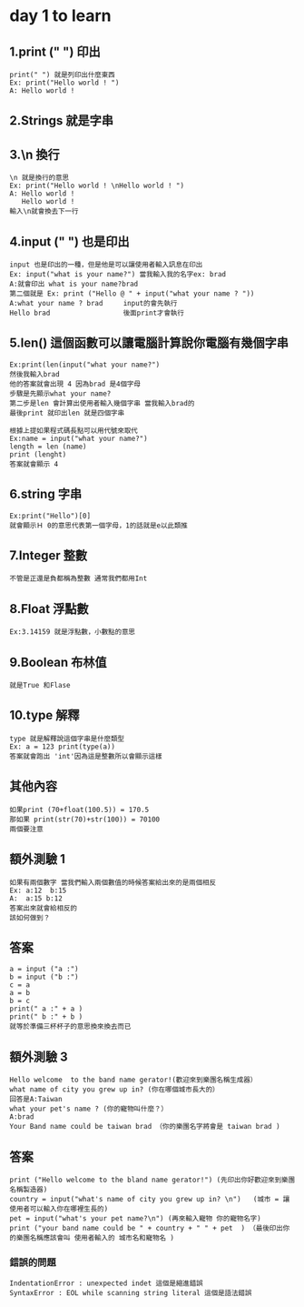 # day 1 to learn


## 1.print (" ") 印出

```
print(" ") 就是列印出什麼東西
Ex: print("Hello world ! ")
A: Hello world ! 
```

## 2.Strings 就是字串


## 3.\n 換行
```
\n 就是換行的意思
Ex: print("Hello world ! \nHello world ! ")
A: Hello world ! 
   Hello world !
輸入\n就會換去下一行
```
## 4.input (" ")  也是印出
```
input 也是印出的一種，但是他是可以讓使用者輸入訊息在印出
Ex: input("what is your name?") 當我輸入我的名字ex: brad
A:就會印出 what is your name?brad
第二個就是 Ex: print ("Hello @ " + input("what your name ? "))
A:what your name ? brad     input的會先執行
Hello brad                  後面print才會執行
```
## 5.len() 這個函數可以讓電腦計算說你電腦有幾個字串
```
Ex:print(len(input("what your name?") 
然後我輸入brad
他的答案就會出現 4 因為brad 是4個字母
步驟是先顯示what your name?
第二步是len 會計算出使用者輸入幾個字串 當我輸入brad的
最後print 就印出len 就是四個字串
```

```
根據上提如果程式碼長點可以用代號來取代
Ex:name = input("what your name?")
length = len (name)
print (lenght)
答案就會顯示 4 
```
## 6.string 字串
```
Ex:print("Hello")[0]
就會顯示Ｈ 0的意思代表第一個字母，1的話就是e以此類推
```
## 7.Integer 整數
```
不管是正還是負都稱為整數 通常我們都用Int
```
## 8.Float 浮點數
```
Ex:3.14159 就是浮點數，小數點的意思
```
## 9.Boolean 布林值
```
就是True 和Flase
```
## 10.type 解釋
```
type 就是解釋說這個字串是什麼類型
Ex: a = 123 print(type(a)) 
答案就會跑出 'int'因為這是整數所以會顯示這樣
```
## 其他內容
```
如果print (70+float(100.5)) = 170.5
那如果 print(str(70)+str(100)) = 70100
兩個要注意
```
## 額外測驗 1
```
如果有兩個數字 當我們輸入兩個數值的時候答案給出來的是兩個相反
Ex: a:12  b:15
A:  a:15 b:12 
答案出來就會給相反的
該如何做到？
```
## 答案
```
a = input ("a :") 
b = input ("b :")
c = a
a = b 
b = c
print(" a :" + a )
print(" b :" + b )
就等於準備三杯杯子的意思換來換去而已
```
## 額外測驗 3 
```
Hello welcome  to the band name gerator!(歡迎來到樂團名稱生成器）
what name of city you grew up in? (你在哪個城市長大的）
回答是A:Taiwan 
what your pet's name ? (你的寵物叫什麼？）
A:brad
Your Band name could be taiwan brad （你的樂團名字將會是 taiwan brad )
```
## 答案
```
print ("Hello welcome to the bland name gerator!") (先印出你好歡迎來到樂團名稱製造器)
country = input("what's name of city you grew up in? \n")   (城市 = 讓使用者可以輸入你在哪裡生長的)
pet = input("what's your pet name?\n") (再來輸入寵物 你的寵物名字)
print ("your band name could be " + country + " " + pet  ) （最後印出你的樂團名稱應該會叫 使用者輸入的 城市名和寵物名 )
```
### 錯誤的問題
```
IndentationError : unexpected indet 這個是縮進錯誤
SyntaxError : EOL while scanning string literal 這個是語法錯誤
```
